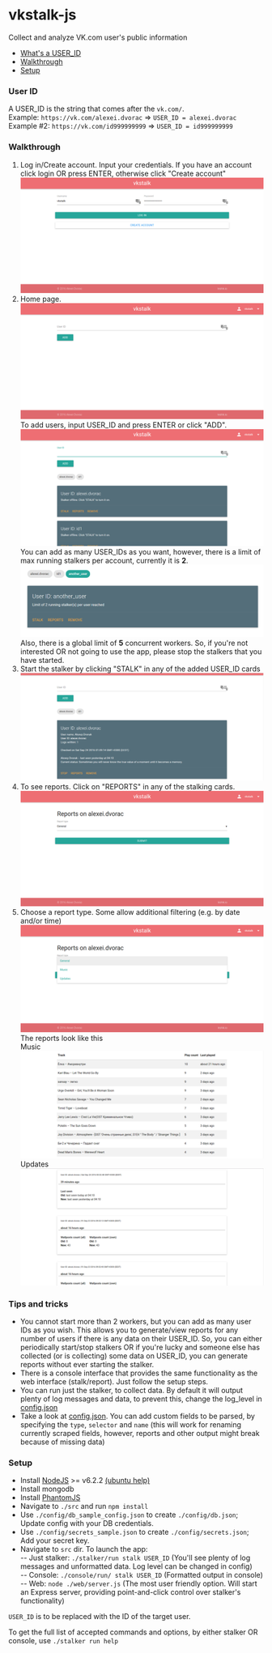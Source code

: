 # vkstalk-js
Collect and analyze VK.com user's public information  

- [What's a USER_ID](#user-id)
- [Walkthrough](#walkthrough)
- [Setup](#setup)


### User ID  
A USER\_ID is the string that comes after the `vk.com/`.  
Example: `https://vk.com/alexei.dvorac` => `USER_ID = alexei.dvorac`  
Example #2: `https://vk.com/id999999999` => `USER_ID = id999999999`

### Walkthrough  
1. Log in/Create account. Input your credentials. If you have an account click login OR press ENTER, otherwise click "Create account"  
![Log in/Create account](docs/screenshots/1_login.png)  
2. Home page.  
![Homepage](docs/screenshots/2_main.png)  
To add users, input USER\_ID and press ENTER or click "ADD".  
![Users added](docs/screenshots/3_added_users.png)  
You can add as many USER_IDs as you want, however, there is a limit of max running stalkers per account, currently it is **2**.
![Stalked users limit](docs/screenshots/9_limit_users.png)  
Also, there is a global limit of **5** concurrent workers. So, if you're not interested OR not going to use the app, please stop the stalkers that you have started.  
3. Start the stalker by clicking "STALK" in any of the added USER\_ID cards  
![Stalker started](docs/screenshots/4_stalker_started.png)  
4. To see reports. Click on "REPORTS" in any of the stalking cards.  
![Reports main](docs/screenshots/5_reports_main.png)  
5. Choose a report type. Some allow additional filtering (e.g. by date and/or time)  
![Report types](docs/screenshots/6_report_types.png)  
The reports look like this  
Music  
![Report music](docs/screenshots/8_report_music.png)  
Updates  
![Report updates](docs/screenshots/7_report_updates.png)  


### Tips and tricks  
- You cannot start more than 2 workers, but you can add as many user IDs as you wish. This allows you to generate/view reports for any number of users if there is any data on their USER\_ID. So, you can either periodically start/stop stalkers OR if you're lucky and someone else has collected (or is collecting) some data on USER\_ID, you can generate reports without ever starting the stalker.  
- There is a console interface that provides the same functionality as the web interface (stalk/report). Just follow the setup steps.
- You can run just the stalker, to collect data. By default it will output plenty of log messages and data, to prevent this, change the log_level in [config.json](src/config/config.json)
- Take a look at [config.json](src/config/config.json). You can add custom fields to be parsed, by specifying the `type`, `selector` and `name` (this will work for renaming currently scraped fields, however, reports and other output might break because of missing data)

### Setup

- Install [NodeJS](https://nodejs.org/en/) >= v6.2.2 [(ubuntu help)](http://stackoverflow.com/questions/20031849/how-can-i-find-my-node-js-files-in-linux-usr-bin-node-is-not-working/32740546#32740546)  
- Install mongodb  
- Install [PhantomJS](http://phantomjs.org/)  
- Navigate to `./src` and run `npm install`  
- Use `./config/db_sample_config.json` to create `./config/db.json`; Update config with your DB credentials.
- Use `./config/secrets_sample.json` to create `./config/secrets.json`; Add your secret key.
- Navigate to `src` dir. To launch the app:  
    -- Just stalker: `./stalker/run stalk USER_ID` (You'll see plenty of log messages and unformatted data. Log level can be changed in config)  
    -- Console: `./console/run/ stalk USER_ID` (Formatted output in console)  
    -- Web: `node ./web/server.js` (The most user friendly option. Will start an Express server, providing point-and-click control over stalker's functionality)  

`USER_ID` is to be replaced with the ID of the target user.  


To get the full list of accepted commands and options, by either stalker OR console, use `./stalker run help`
